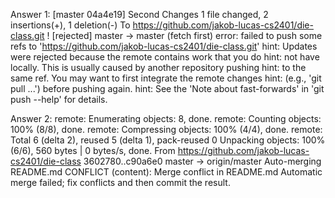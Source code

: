 Answer 1:
  [master 04a4e19] Second Changes
   1 file changed, 2 insertions(+), 1 deletion(-)
  To https://github.com/jakob-lucas-cs2401/die-class.git
   ! [rejected]        master -> master (fetch first)
  error: failed to push some refs to 'https://github.com/jakob-lucas-cs2401/die-class.git'
  hint: Updates were rejected because the remote contains work that you do
  hint: not have locally. This is usually caused by another repository pushing
  hint: to the same ref. You may want to first integrate the remote changes
  hint: (e.g., 'git pull ...') before pushing again.
  hint: See the 'Note about fast-forwards' in 'git push --help' for details.

Answer 2:
  remote: Enumerating objects: 8, done.
  remote: Counting objects: 100% (8/8), done.
  remote: Compressing objects: 100% (4/4), done.
  remote: Total 6 (delta 2), reused 5 (delta 1), pack-reused 0
  Unpacking objects: 100% (6/6), 560 bytes | 0 bytes/s, done.
  From https://github.com/jakob-lucas-cs2401/die-class
     3602780..c90a6e0  master     -> origin/master
  Auto-merging README.md
  CONFLICT (content): Merge conflict in README.md
  Automatic merge failed; fix conflicts and then commit the result.
